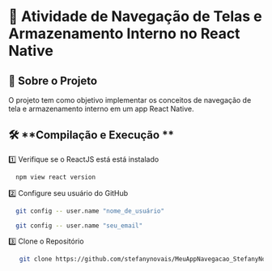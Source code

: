 # 📖 **Atividade de Navegação de Telas e Armazenamento Interno no React Native**

## 📌 **Sobre o Projeto**
O projeto tem como objetivo implementar os conceitos de navegação de tela e armazenamento interno em um app React Native.

## 🛠 **Compilação e Execução **
1️⃣ Verifique se o ReactJS está está instalado
 ```bash
   npm view react version 
  ```

2️⃣ Configure seu usuário do GitHub
 ```bash
   git config -- user.name "nome_de_usuário"
  ```

 ```bash
   git config -- user.name "seu_email"
  ```

3️⃣ Clone o Repositório
```bash
   git clone https://github.com/stefanynovais/MeuAppNavegacao_StefanyNovais.git
  ```
